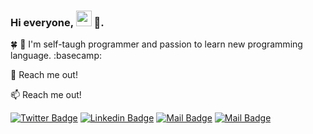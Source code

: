 ### Hi everyone, <img src="https://user-images.githubusercontent.com/1303154/88677602-1635ba80-d120-11ea-84d8-d263ba5fc3c0.gif" style="width:25px; height:25px"> 🌟.

🍀 🥬 I'm self-taugh programmer and passion to learn new programming language. :basecamp:

📖 Reach me out!


:mailbox: Reach me out!
 
[![Twitter Badge](https://img.shields.io/badge/-@sawlynn-1ca0f1?style=flat&labelColor=1ca0f1&logo=twitter&logoColor=white&link=https://twitter.com/sawlynn)](https://twitter.com/sawlynn) [![Linkedin Badge](https://img.shields.io/badge/-sawlynn-0e76a8?style=flat&labelColor=0e76a8&logo=linkedin&logoColor=white)](https://www.linkedin.com/in/sawlynn/) [![Mail Badge](https://img.shields.io/badge/-@sawlynn-e84393?style=flat&labelColor=e84393&logo=instagram&logoColor=white)](https://instagram.com/sawlynn) [![Mail Badge](https://img.shields.io/badge/-sawlynn-c0392b?style=flat&labelColor=c0392b&logo=gmail&logoColor=white)](mailto:lynnsaw9@gmail.com)




